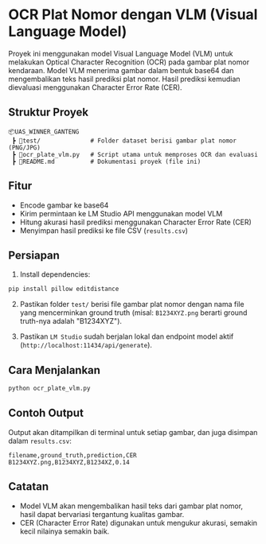 
# OCR Plat Nomor dengan VLM (Visual Language Model)

Proyek ini menggunakan model Visual Language Model (VLM) untuk melakukan Optical Character Recognition (OCR) pada gambar plat nomor kendaraan. Model VLM menerima gambar dalam bentuk base64 dan mengembalikan teks hasil prediksi plat nomor. Hasil prediksi kemudian dievaluasi menggunakan Character Error Rate (CER).

## Struktur Proyek

```
📦UAS_WINNER_GANTENG
 ┣ 📂test/              # Folder dataset berisi gambar plat nomor (PNG/JPG)
 ┣ 📜ocr_plate_vlm.py   # Script utama untuk memproses OCR dan evaluasi
 ┣ 📜README.md          # Dokumentasi proyek (file ini)
```

## Fitur

- Encode gambar ke base64
- Kirim permintaan ke LM Studio API menggunakan model VLM
- Hitung akurasi hasil prediksi menggunakan Character Error Rate (CER)
- Menyimpan hasil prediksi ke file CSV (`results.csv`)

## Persiapan

1. Install dependencies:

```bash
pip install pillow editdistance
```

2. Pastikan folder `test/` berisi file gambar plat nomor dengan nama file yang mencerminkan ground truth (misal: `B1234XYZ.png` berarti ground truth-nya adalah "B1234XYZ").

3. Pastikan `LM Studio` sudah berjalan lokal dan endpoint model aktif (`http://localhost:11434/api/generate`).

## Cara Menjalankan

```bash
python ocr_plate_vlm.py
```

## Contoh Output

Output akan ditampilkan di terminal untuk setiap gambar, dan juga disimpan dalam `results.csv`:

```csv
filename,ground_truth,prediction,CER
B1234XYZ.png,B1234XYZ,B1234XZ,0.14
```

## Catatan

- Model VLM akan mengembalikan hasil teks dari gambar plat nomor, hasil dapat bervariasi tergantung kualitas gambar.
- CER (Character Error Rate) digunakan untuk mengukur akurasi, semakin kecil nilainya semakin baik.

